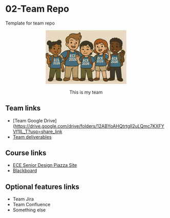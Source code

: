 # 02-Team Repo
Template for team repo

<p align="center">
<img src="./images/thisismyteam.png" width="50%">
</p>
<p align="center">
This is my team
</p>

## Team links
- [Team Google Drive](https://drive.google.com/drive/folders/12ABYoAHQtrtgIl2uLQmc7KXFYVf1IL_T?usp=share_link
- [Team deliverables](/coursedocs/team-deliverables.md)

## Course links
- [ECE Senior Design Piazza Site](https://piazza.com/bu/fall2025/ec463/home)
- [Blackboard](http://learn.bu.edu/)


## Optional features links
- Team Jira
- Team Confluence
- Something else

